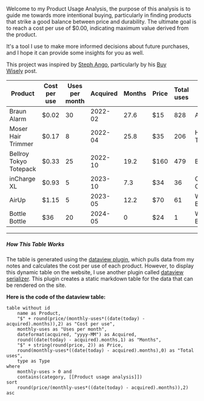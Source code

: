 
Welcome to my Product Usage Analysis, the purpose of this analysis is to guide me towards more intentional buying, particularly in finding products that strike a good balance between price and durability. The ultimate goal is to reach a cost per use of $0.00, indicating maximum value derived from the product.

It's a tool I use to make more informed decisions about future purchases, and I hope it can provide some insights for you as well.

This project was inspired by [Steph Ango](https://stephango.com/about), particularly by his [Buy Wisely](https://stephango.com/buy-wisely) post.

<!-- QueryToSerialize: table without id name as Product, "$" + round(price/(monthly-uses*((date(today) -acquired).months)),2) as "Cost per use", monthly-uses as "Uses per month", dateformat(acquired, "yyyy-MM") as Acquired, round((date(today) - acquired).months,1) as "Months", "$" + string(round(price, 2)) as Price, round(monthly-uses*((date(today) - acquired).months),0) as "Total uses", type as Type where monthly-uses > 0 and contains(category, [[Product usage analysis]]) sort round(price/(monthly-uses*((date(today) - acquired).months)),2) asc -->
<!-- SerializedQuery: table without id name as Product, "$" + round(price/(monthly-uses*((date(today) -acquired).months)),2) as "Cost per use", monthly-uses as "Uses per month", dateformat(acquired, "yyyy-MM") as Acquired, round((date(today) - acquired).months,1) as "Months", "$" + string(round(price, 2)) as Price, round(monthly-uses*((date(today) - acquired).months),0) as "Total uses", type as Type where monthly-uses > 0 and contains(category, [[Product usage analysis]]) sort round(price/(monthly-uses*((date(today) - acquired).months)),2) asc -->
| Product                | Cost per use | Uses per month | Acquired | Months | Price | Total uses | Type           |
| ---------------------- | ------------ | -------------- | -------- | ------ | ----- | ---------- | -------------- |
| Braun Alarm            | $0.02        | 30             | 2022-02  | 27.6   | $15   | 828        | Alarm          |
| Moser Hair Trimmer     | $0.17        | 8              | 2022-04  | 25.8   | $35   | 206        | Hair Trimmer   |
| Bellroy Tokyo Totepack | $0.33        | 25             | 2022-10  | 19.2   | $160  | 479        | Backpack       |
| inCharge XL            | $0.93        | 5              | 2023-10  | 7.3    | $34   | 36         | Charging Cable |
| AirUp                  | $1.15        | 5              | 2023-05  | 12.2   | $70   | 61         | Water Bottle   |
| Bottle Bottle          | $36          | 20             | 2024-05  | 0      | $24   | 1          | Water Bottle   |
<!-- SerializedQuery END -->



---
##### How This Table Works

The table is generated using the [dataview plugin](https://github.com/blacksmithgu/obsidian-dataview), which pulls data from my notes and calculates the cost per use of each product. However, to display this dynamic table on the website, I use another plugin called [dataview serializer](https://github.com/dsebastien/obsidian-dataview-serializer). This plugin creates a static markdown table for the data that can be rendered on the site.

**Here is the code of the dataview table:**

```dataview
table without id
	name as Product,
	"$" + round(price/(monthly-uses*((date(today) - acquired).months)),2) as "Cost per use",
	monthly-uses as "Uses per month",
	dateformat(acquired, "yyyy-MM") as Acquired,
	round((date(today) - acquired).months,1) as "Months",
	"$" + string(round(price, 2)) as Price,
	round(monthly-uses*((date(today) - acquired).months),0) as "Total uses",
	type as Type
where
	monthly-uses > 0 and
	contains(category, [[Product usage analysis]])
sort
	round(price/(monthly-uses*((date(today) - acquired).months)),2) asc
```
